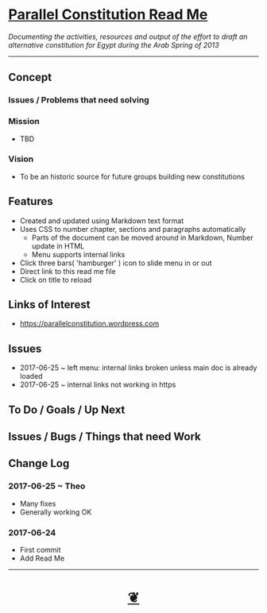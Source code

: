 <span style=display:none; >[You are now in a GitHub source code view - click this link to view Read Me file as a web page]( https://jaanga.github.io/demo/parallel-constitution/#demo/parallel-constitution/README.md "View file as a web page." ) </span>


<!--
<a href="https://jaanga.github.io/" >jaanga.github.io</a> &raquo;  <a href="https://jaanga.github.io/demo/" >demo</a> &raquo; </h3>
-->

[Parallel Constitution Read Me]( https://jaanga.github.io/demo/parallel-constitution/index.html#README.md )
===
_Documenting the activities, resources and output of the effort to draft an alternative constitution for Egypt during the Arab Spring of 2013_

<!--
<img src="" style=display:none; width=800 >

<iframe id=ifr src=https://jaanga.github.io/demo/parallel-constitution/index.html width=100% height=600px ></iframe>
_Parallel Constitution_

## Full Screen: [ Parallel Constitution ]( https://jaanga.github.io/demo/parallel-constitution/index.html )
-->

***

## Concept

### Issues / Problems that need solving
<!--

The general format is an adaptation of the ideas developed in Alexander's _et al_ [A Pattern Language]( https://books.google.com/books?id=hwAHmktpk5IC&pg=PR10#v=onepage&q&f=false ) - as summarized on page 10.

Each pattern describes a problem which occurs over and over again in our environment, and then describes the core of the solution to that problem, in such a way that you can use this solution a million times over, without ever doing it the same way twice.

patterns are descriptions of common problems and proposal for the solutions that can be used repeatedly every time the problem is encountered and producing an different outcome.

-->

### Mission
<!-- a statement of a rationale, applicable now as well as in the future -->

* TBD

### Vision
<!--  a descriptive picture of a desired future state -->

* To be an historic source for future groups building new constitutions



## Features

* Created and updated using Markdown text format
* Uses CSS to number chapter, sections and paragraphs automatically
	* Parts of the document can be moved around in Markdown, Number update in HTML
	* Menu supports internal links
* Click three bars( 'hamburger' ) icon to slide menu in or out
* Direct link to this read me file
* Click on title to reload

<!--

## Things you can do using this script

* Click the three bars( 'hamburger menu icon' ) to slide the menu in and out
* Press Control-U/Command-Option-U to view the source code
* Press Control-Shift-J/Command-Option-J to see if the JavaScript console reports any errors


## Things you can do by editing the code

* Open the source code for this file: Click the 'Edit' box in the top right hand corner
* Click the 'Raw' icon and save the raw file to your computer
* Once you've downloaded the file, you can click it to run it.
* Open the file with a text editor



## Users
_where used_

Intended for xxx
-->

## Links of Interest

* https://parallelconstitution.wordpress.com


## Issues

* 2017-06-25 ~ left menu: internal links broken unless main doc is already loaded
* 2017-06-25 ~ internal links not working in https


## To Do / Goals / Up Next



## Issues / Bugs / Things that need Work


## Change Log

### 2017-06-25 ~ Theo

* Many fixes
* Generally working OK

### 2017-06-24

* First commit
* Add Read Me


***

<h1 style=text-align:center;text-decoration:none;width:100%; ><a href=javascript:window.scrollTo(0,0); title='pushMe pullYou ~ your coming and going happy place' > ❦ </a></h1>


